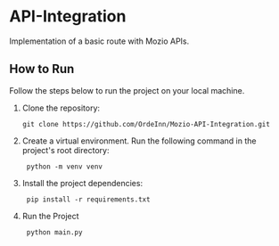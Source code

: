 # API-Integration

Implementation of a basic route with Mozio APIs.

## How to Run

Follow the steps below to run the project on your local machine.

1. Clone the repository:
   ```shell
   git clone https://github.com/OrdeInn/Mozio-API-Integration.git

2. Create a virtual environment. Run the following command in the project's root directory:
   ```shell
    python -m venv venv

3. Install the project dependencies:
   ```shell
    pip install -r requirements.txt

4. Run the Project
   ```shell
    python main.py